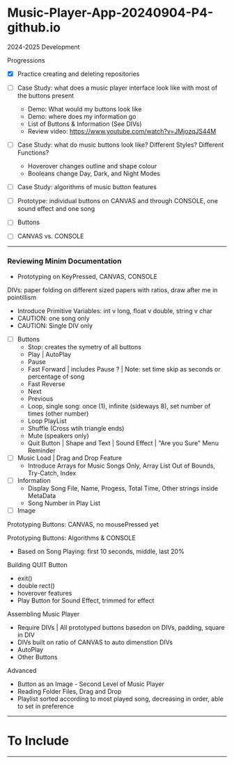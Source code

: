 # Music-Player-App-20240904-P4-github.io
2024-2025 Development

Progressions
- [x] Practice creating and deleting repositories
- [ ] Case Study: what does a music player interface look like with most of the buttons present
  - Demo: What would my buttons look like
  - Demo: where does my information go
  - List of Buttons & Information (See DIVs)
  - Review video: https://www.youtube.com/watch?v=JMjozqJS44M
- [ ] Case Study: what do music buttons look like? Different Styles? Different Functions?
  - Hoverover changes outline and shape colour
  - Booleans change Day, Dark, and Night Modes
- [ ] Case Study: algorithms of music button features
- [ ] Prototype: individual buttons on CANVAS and through CONSOLE, one sound effect and one song

- [ ] Buttons
- [ ] CANVAS vs. CONSOLE

---

### Reviewing Minim Documentation
- Prototyping on KeyPressed, CANVAS, CONSOLE

DIVs: paper folding on different sized papers with ratios, draw after me in pointillism
- Introduce Primitive Variables: int v long, float v double, string v char
- CAUTION: one song only
- CAUTION: Single DIV only
- [ ] Buttons
   - Stop: creates the symetry of all buttons
   - Play | AutoPlay
   - Pause
   - Fast Forward | includes Pause ? | Note: set time skip as seconds or percentage of song
   - Fast Reverse 
   - Next 
   - Previous
   - Loop, single song: once (1), infinite (sideways 8), set number of times (other number)
   - Loop PlayList
   - Shuffle (Cross wtih triangle ends)
   - Mute (speakers only)
   - Quit Button | Shape and Text | Sound Effect | "Are you Sure" Menu Reminder
- [ ] Music Load | Drag and Drop Feature
   - Introduce Arrays for Music Songs Only, Array List Out of Bounds, Try-Catch, Index
- [ ] Information
   - Display Song File, Name, Progess, Total Time, Other strings inside MetaData
   - Song Number in Play List
- [ ] Image

Prototyping Buttons: CANVAS, no mousePressed yet

Prototyping Buttons: Algorithms & CONSOLE
- Based on Song Playing: first 10 seconds, middle, last 20%

Building QUIT Button
- exit()
- double rect()
- hoverover features
- Play Button for Sound Effect, trimmed for effect

Assembling Music Player
- Require DIVs | All prototyped buttons basedon on DIVs, padding, square in DIV
- DIVs built on ratio of CANVAS to auto dimenstion DIVs
- AutoPlay
- Other Buttons

Advanced
- Button as an Image - Second Level of Music Player
- Reading Folder Files, Drag and Drop
- Playlist sorted according to most played song, decreasing in order, able to set in preference

---

# To Include

---
